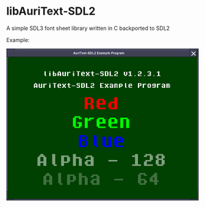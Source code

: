 # libAuriText-SDL2
A simple SDL3 font sheet library written in C backported to SDL2

Example:

![example](example/Screenshot.png "Example Program")